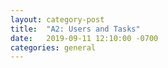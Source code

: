 ```yaml
---
layout: category-post
title:  "A2: Users and Tasks"
date:   2019-09-11 12:10:00 -0700
categories: general
---
```


